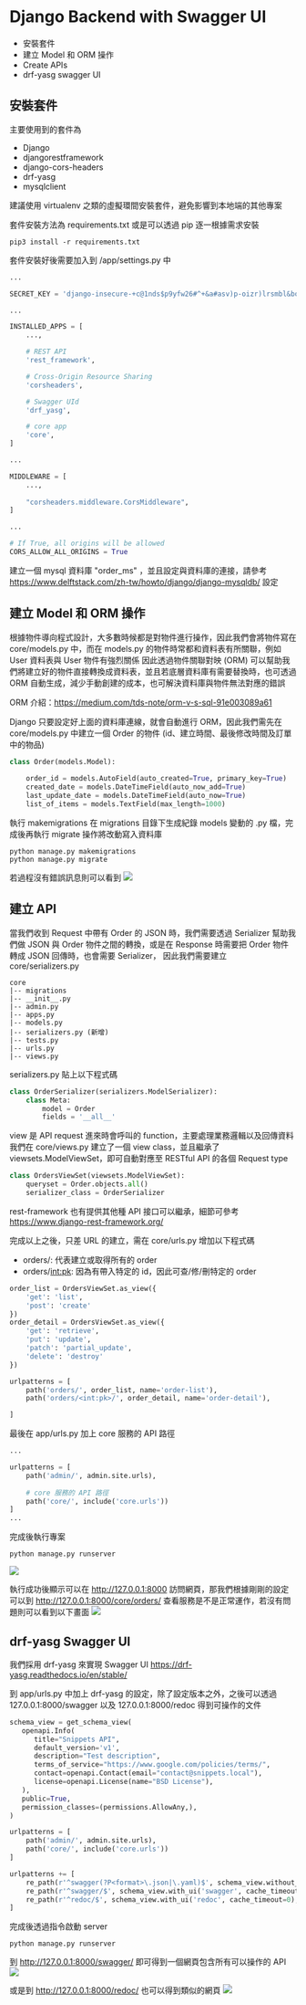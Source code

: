 # Django Backend with Swagger UI
- 安裝套件
- 建立 Model 和 ORM 操作
- Create APIs
- drf-yasg swagger UI

## 安裝套件
主要使用到的套件為
- Django
- djangorestframework
- django-cors-headers
- drf-yasg
- mysqlclient

建議使用 virtualenv 之類的虛擬環間安裝套件，避免影響到本地端的其他專案

套件安裝方法為 requirements.txt 或是可以透過 pip 逐一根據需求安裝
```
pip3 install -r requirements.txt
```

套件安裝好後需要加入到 /app/settings.py 中
```python
...

SECRET_KEY = 'django-insecure-+c@1nds$p9yfw26#^+&a#asv)p-oizr)lrsmbl&bow!#=!qd4y'

...

INSTALLED_APPS = [
    ...,

    # REST API
    'rest_framework',

    # Cross-Origin Resource Sharing
    'corsheaders',

    # Swagger UId
    'drf_yasg',

    # core app
    'core',
]

...

MIDDLEWARE = [
    ...,
    
    "corsheaders.middleware.CorsMiddleware",
]

...

# If True, all origins will be allowed
CORS_ALLOW_ALL_ORIGINS = True
```

建立一個 mysql 資料庫 "order_ms" ，並且設定與資料庫的連接，請參考 https://www.delftstack.com/zh-tw/howto/django/django-mysqldb/ 設定

## 建立 Model 和 ORM 操作
根據物件導向程式設計，大多數時候都是對物件進行操作，因此我們會將物件寫在 core/models.py 中，而在 models.py 的物件時常都和資料表有所關聯，例如 User 資料表與 User 物件有強烈關係
因此透過物件關聯對映 (ORM) 可以幫助我們將建立好的物件直接轉換成資料表，並且若底層資料庫有需要替換時，也可透過 ORM 自動生成，減少手動創建的成本，也可解決資料庫與物件無法對應的錯誤

ORM 介紹：https://medium.com/tds-note/orm-v-s-sql-91e003089a61

Django 只要設定好上面的資料庫連線，就會自動進行 ORM，因此我們需先在 core/models.py 中建立一個 Order 的物件 (id、建立時間、最後修改時間及訂單中的物品)

```python
class Order(models.Model):
    
    order_id = models.AutoField(auto_created=True, primary_key=True)
    created_date = models.DateTimeField(auto_now_add=True)
    last_update_date = models.DateTimeField(auto_now=True)
    list_of_items = models.TextField(max_length=1000)
```

執行 makemigrations 在 migrations 目錄下生成紀錄 models 變動的 .py 檔，完成後再執行 migrate 操作將改動寫入資料庫
```shell
python manage.py makemigrations
python manage.py migrate
```

若過程沒有錯誤訊息則可以看到
![](https://i.imgur.com/7qbnspf.png)

## 建立 API

當我們收到 Request 中帶有 Order 的 JSON 時，我們需要透過 Serializer 幫助我們做 JSON 與 Order 物件之間的轉換，或是在 Response 時需要把 Order 物件轉成 JSON 回傳時，也會需要 Serializer，
因此我們需要建立 core/serializers.py
```
core
|-- migrations
|-- __init__.py
|-- admin.py
|-- apps.py
|-- models.py
|-- serializers.py (新增)
|-- tests.py
|-- urls.py
|-- views.py
```

serializers.py 貼上以下程式碼
```python
class OrderSerializer(serializers.ModelSerializer):
    class Meta:
        model = Order
        fields = '__all__'
```

view 是 API request 進來時會呼叫的 function，主要處理業務邏輯以及回傳資料
我們在 core/views.py 建立了一個 view class，並且繼承了 viewsets.ModelViewSet，即可自動對應至 RESTful API 的各個 Request type
```python
class OrdersViewSet(viewsets.ModelViewSet):
    queryset = Order.objects.all()
    serializer_class = OrderSerializer
```
rest-framework 也有提供其他種 API 接口可以繼承，細節可參考 https://www.django-rest-framework.org/

完成以上之後，只差 URL 的建立，需在 core/urls.py 增加以下程式碼
- orders/: 代表建立或取得所有的 order
- orders/<int:pk>: 因為有帶入特定的 id，因此可查/修/刪特定的 order
```python
order_list = OrdersViewSet.as_view({
    'get': 'list',
    'post': 'create'
})
order_detail = OrdersViewSet.as_view({
    'get': 'retrieve',
    'put': 'update',
    'patch': 'partial_update',
    'delete': 'destroy'
})

urlpatterns = [
    path('orders/', order_list, name='order-list'),
    path('orders/<int:pk>/', order_detail, name='order-detail'),

]
```

最後在 app/urls.py 加上 core 服務的 API 路徑
```python
...

urlpatterns = [
    path('admin/', admin.site.urls),
    
    # core 服務的 API 路徑
    path('core/', include('core.urls'))
]
...

```

完成後執行專案
```shell
python manage.py runserver
```
![](https://i.imgur.com/pDuHY2P.png)

執行成功後顯示可以在 http://127.0.0.1:8000 訪問網頁，那我們根據剛剛的設定可以到 http://127.0.0.1:8000/core/orders/ 查看服務是不是正常運作，若沒有問題則可以看到以下畫面
![](https://i.imgur.com/BvPj88Z.png)

## drf-yasg Swagger UI
我們採用 drf-yasg 來實現 Swagger UI https://drf-yasg.readthedocs.io/en/stable/

到 app/urls.py 中加上 drf-yasg 的設定，除了設定版本之外，之後可以透過 127.0.0.1:8000/swagger 以及 127.0.0.1:8000/redoc 得到可操作的文件
```python
schema_view = get_schema_view(
   openapi.Info(
      title="Snippets API",
      default_version='v1',
      description="Test description",
      terms_of_service="https://www.google.com/policies/terms/",
      contact=openapi.Contact(email="contact@snippets.local"),
      license=openapi.License(name="BSD License"),
   ),
   public=True,
   permission_classes=(permissions.AllowAny,),
)

urlpatterns = [
    path('admin/', admin.site.urls),
    path('core/', include('core.urls'))
]

urlpatterns += [
    re_path(r'^swagger(?P<format>\.json|\.yaml)$', schema_view.without_ui(cache_timeout=0), name='schema-json'),
    re_path(r'^swagger/$', schema_view.with_ui('swagger', cache_timeout=0), name='schema-swagger-ui'),
    re_path(r'^redoc/$', schema_view.with_ui('redoc', cache_timeout=0), name='schema-redoc'),
]

```

完成後透過指令啟動 server
```shell
python manage.py runserver
```

到 http://127.0.0.1:8000/swagger/ 即可得到一個網頁包含所有可以操作的 API
![](https://i.imgur.com/kMgyOe2.jpg)

或是到 http://127.0.0.1:8000/redoc/ 也可以得到類似的網頁
![](https://i.imgur.com/xBxQKlC.jpg)
